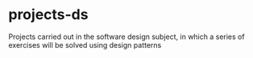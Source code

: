 # projects-ds
Projects carried out in the software design subject, in which a series of exercises will be solved using design patterns
